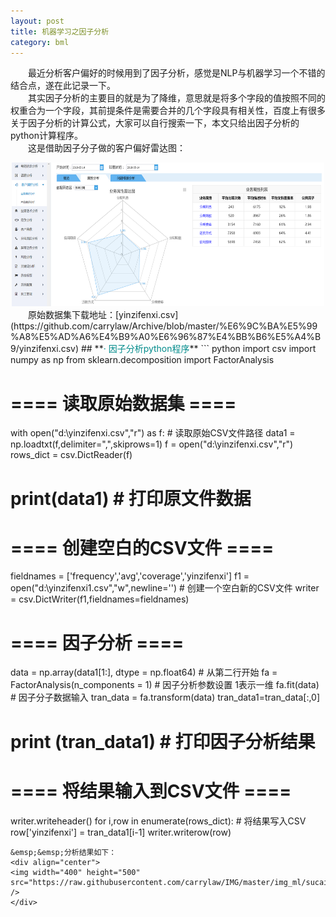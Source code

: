 ```yaml
---
layout: post
title: 机器学习之因子分析
category: bml
---
```


&emsp;&emsp;最近分析客户偏好的时候用到了因子分析，感觉是NLP与机器学习一个不错的结合点，遂在此记录一下。      
&emsp;&emsp;其实因子分析的主要目的就是为了降维，意思就是将多个字段的值按照不同的权重合为一个字段，其前提条件是需要合并的几个字段具有相关性，百度上有很多关于因子分析的计算公式，大家可以自行搜索一下，本文只给出因子分析的python计算程序。    
&emsp;&emsp;这是借助因子分子做的客户偏好雷达图：     
<div align="center">
<img width="500" height="230" src="https://raw.githubusercontent.com/carrylaw/IMG/master/img_ml/sucai09.png" />
</div>
&emsp;&emsp;原始数据集下载地址：[yinzifenxi.csv](https://github.com/carrylaw/Archive/blob/master/%E6%9C%BA%E5%99%A8%E5%AD%A6%E4%B9%A0%E6%96%87%E4%BB%B6%E5%A4%B9/yinzifenxi.csv)
## **<span style="color:#008B8B">· 因子分析python程序</span>**
``` python
import csv
import numpy as np
from sklearn.decomposition import FactorAnalysis

# ==== 读取原始数据集 ====
with open("d:\\yinzifenxi.csv","r") as f: # 读取原始CSV文件路径
    data1 = np.loadtxt(f,delimiter=",",skiprows=1)
f = open("d:\\yinzifenxi.csv","r")
rows_dict = csv.DictReader(f)
# print(data1) # 打印原文件数据

# ==== 创建空白的CSV文件 ====
fieldnames = ['frequency','avg','coverage','yinzifenxi']
f1 = open("d:\\yinzifenxi1.csv","w",newline='') # 创建一个空白新的CSV文件
writer = csv.DictWriter(f1,fieldnames=fieldnames)

# ==== 因子分析 ====
data = np.array(data1[1:], dtype = np.float64) # 从第二行开始
fa = FactorAnalysis(n_components = 1) # 因子分析参数设置 1表示一维
fa.fit(data) # 因子分子数据输入
tran_data = fa.transform(data)
tran_data1=tran_data[:,0]
# print (tran_data1) # 打印因子分析结果

# ==== 将结果输入到CSV文件 ====
writer.writeheader()
for i,row in enumerate(rows_dict): # 将结果写入CSV
    row['yinzifenxi'] = tran_data1[i-1]
    writer.writerow(row)
```
&emsp;&emsp;分析结果如下：
<div align="center">
<img width="400" height="500" src="https://raw.githubusercontent.com/carrylaw/IMG/master/img_ml/sucai10.png" />
</div>

